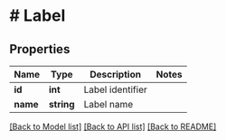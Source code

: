 # # Label

## Properties

Name | Type | Description | Notes
------------ | ------------- | ------------- | -------------
**id** | **int** | Label identifier |
**name** | **string** | Label name |

[[Back to Model list]](../../README.md#models) [[Back to API list]](../../README.md#endpoints) [[Back to README]](../../README.md)
